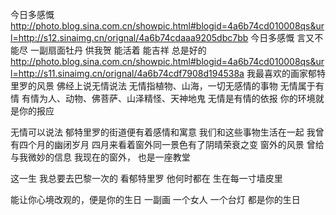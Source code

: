 今日多感慨
http://photo.blog.sina.com.cn/showpic.html#blogid=4a6b74cd010008qs&url=http://s12.sinaimg.cn/orignal/4a6b74cdaaa9205dbc7bb
今日多感慨
言又不能尽
一副扇面牡丹
供我贺
能活着 能吉祥
总是好的
http://photo.blog.sina.com.cn/showpic.html#blogid=4a6b74cd010008qs&url=http://s11.sinaimg.cn/orignal/4a6b74cdf7908d194538a
我最喜欢的画家郁特里罗的风景
佛经上说无情说法
无情指植物、山海，一切无感情的事物
无情属于有情
有情为人、动物、佛菩萨、山泽精怪、天神地鬼
无情是有情的依报
你的环境就是你的报应
 
无情可以说法
郁特里罗的街道便有着感情和寓意
我们和这些事物生活在一起
我曾有四个月的幽闭岁月
四月来看着窗外同一景色有了阴晴荣衰之变
窗外的风景
曾给与我微妙的信息
我现在的窗外，
也是一座教堂
 
这一生
我总要去巴黎一次的
看郁特里罗
他何时都在
生在每一寸墙皮里
 
能让你心境改观的，便是你的生日
一副画 一个女人 一个台灯
都是你的生日
 
 
 
 
 
 
 
 
 
 
